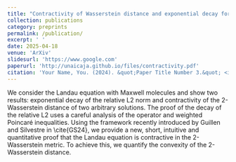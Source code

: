 ```yaml
---
title: "Contractivity of Wasserstein distance and exponential decay for the Landau equation with Maxwellian molecules"
collection: publications
category: preprints
permalink: /publication/
excerpt: ' '
date: 2025-04-18
venue: 'ArXiv'
slidesurl: 'https://www.google.com'
paperurl: 'http://unaicaja.github.io/files/contractivity.pdf'
citation: 'Your Name, You. (2024). &quot;Paper Title Number 3.&quot; <i>GitHub Journal of Bugs</i>. 1(3).'
---
```


We consider the Landau equation with Maxwell molecules and show two results: exponential decay of the relative L2 norm and contractivity of the 2-Wasserstein distance of two arbitrary solutions. The proof of the decay of the relative L2 uses a careful analysis of the operator and weighted Poincaré inequalities. Using the framework recently introduced by Guillen and Silvestre in \cite{GS24}, we provide a new, short, intuitive and quantitative proof that the Landau equation is contractive in the 2-Wasserstein metric. To achieve this, we quantify the convexity of the 2-Wasserstein distance.
